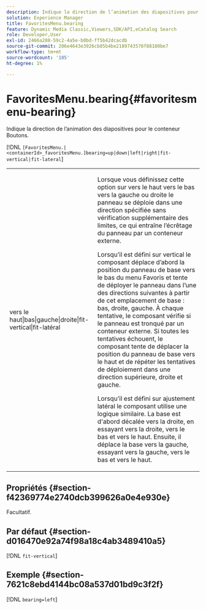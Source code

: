 ```yaml
---
description: Indique la direction de l’animation des diapositives pour le conteneur Boutons.
solution: Experience Manager
title: FavoritesMenu.bearing
feature: Dynamic Media Classic,Viewers,SDK/API,eCatalog Search
role: Developer,User
exl-id: 2466a288-59c2-4a5e-b0bd-ff5b42dcacdb
source-git-commit: 206e4643e3926cb85b4be2189743578f88180be7
workflow-type: tm+mt
source-wordcount: '185'
ht-degree: 1%

---
```


# FavoritesMenu.bearing{#favoritesmenu-bearing}

Indique la direction de l’animation des diapositives pour le conteneur Boutons.

[!DNL `[FavoritesMenu.|<containerId>_favoritesMenu.]bearing=up|down|left|right|fit-vertical|fit-lateral`]

<table id="table_2B109D2F91E64B5382B31921C3780FA5"> 
 <tbody> 
  <tr> 
   <td colname="col1"> <p><span class="codeph"> vers le haut|bas|gauche|droite|fit-vertical|fit-latéral</span> </p> </td> 
   <td colname="col2"> <p> Lorsque vous définissez cette option sur <span class="codeph"> vers le haut</span> <span class="codeph"> vers le bas</span> <span class="codeph"> vers la gauche</span> ou <span class="codeph"> droite</span> le panneau se déploie dans une direction spécifiée sans vérification supplémentaire des limites, ce qui entraîne l’écrêtage du panneau par un conteneur externe. </p> <p>Lorsqu’il est défini sur <span class="codeph"> vertical</span> le composant déplace d’abord la position du panneau de base vers le bas du menu Favoris et tente de déployer le panneau dans l’une des directions suivantes à partir de cet emplacement de base : bas, droite, gauche. À chaque tentative, le composant vérifie si le panneau est tronqué par un conteneur externe. Si toutes les tentatives échouent, le composant tente de déplacer la position du panneau de base vers le haut et de répéter les tentatives de déploiement dans une direction supérieure, droite et gauche. </p> <p>Lorsqu’il est défini sur <span class="codeph"> ajustement latéral</span> le composant utilise une logique similaire. La base est d'abord décalée vers la droite, en essayant vers la droite, vers le bas et vers le haut. Ensuite, il déplace la base vers la gauche, essayant vers la gauche, vers le bas et vers le haut. </p> </td> 
  </tr> 
 </tbody> 
</table>

## Propriétés {#section-f42369774e2740dcb399626a0e4e930e}

Facultatif.

## Par défaut {#section-d016470e92a74f98a18c4ab3489410a5}

[!DNL `fit-vertical`]

## Exemple {#section-7621c8ebd4144bc08a537d01bd9c3f2f}

[!DNL `bearing=left`]
